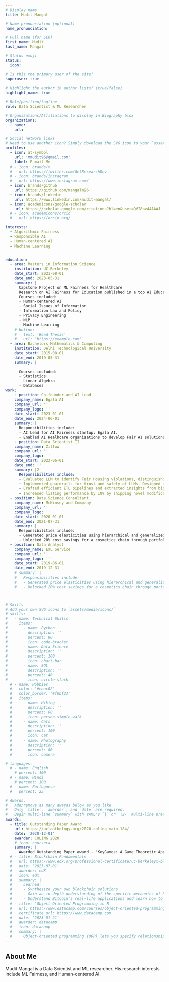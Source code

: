 ```yaml
---
# Display name
title: Mudit Mangal

# Name pronunciation (optional)
name_pronunciation:

# Full name (for SEO)
first_name: Mudit
last_name: Mangal

# Status emoji
status:
  icon: 

# Is this the primary user of the site?
superuser: true

# Highlight the author in author lists? (true/false)
highlight_name: true

# Role/position/tagline
role: Data Scientist & ML Researcher

# Organizations/Affiliations to display in Biography blox
organizations:
  - name: 
    url: 

# Social network links
# Need to use another icon? Simply download the SVG icon to your `assets/media/icons/` folder.
profiles:
  - icon: at-symbol
    url: 'mmudit96@gmail.com'
    label: E-mail Me
  # - icon: brands/x
  #   url: https://twitter.com/GetResearchDev
  # - icon: brands/instagram
  #   url: https://www.instagram.com/
  - icon: brands/github
    url: https://github.com/mangalm96
  - icon: brands/linkedin
    url: https://www.linkedin.com/mudit-mangal/
  - icon: academicons/google-scholar
    url: https://scholar.google.com/citations?hl=en&user=QVI8ov4AAAAJ
  # - icon: academicons/orcid
  #   url: https://orcid.org/

interests:
  - Algorithmic Fairness 
  - Responsible AI
  - Human-centered AI
  - Machine Learning


education:
  - area: Masters in Information Science
    institution: UC Berkeley
    date_start: 2021-08-01
    date_end: 2023-05-31
    summary: |
      Capstone Project on ML Fairness for Healthcare
      Research on AI Fairness for Education published in a top AI Education journal
      Courses included:
      - Human-centered AI
      - Social Issues of Information
      - Information Law and Policy
      - Privacy Engineering 
      - NLP
      - Machine Learning
    # button:
    #   text: 'Read Thesis'
    #   url: 'https://example.com'
  - area: Bachelors Mathematics & Computing
    institution: Delhi Technological University
    date_start: 2015-08-01
    date_end: 2019-05-31
    summary: |
      
      Courses included:
      - Statistics
      - Linear Algebra
      - Databases
work:
    - position: Co-founder and AI Lead
    company_name: Egala AI
    company_url: ''
    company_logo: ''
    date_start: 2023-01-01
    date_end: 2024-06-01
    summary: |
      Responsibilities include:
      - AI Lead for AI Fairness startup: Egala AI.
      - Enabled AI Healhcare organisations to develop Fair AI solutions
    - position: Data Scientist II
    company_name: Zillow
    company_url: ''
    company_logo: ''
    date_start: 2023-06-01
    date_end: ''
    summary: |2-
      Responsibilities include:
      - Evaluated LLM to identify Fair Housing violations, distinguishing between local & global biases, achieving 80% accuracy in bias detection.
      - Implemented guardrails for trust and safety of LLMs. Designed a comprehensive evaluation methodology for jailbreaking in LLMs.
      - Crafted efficient ETL pipelines and extracted insights from big datasets, utilizing PySpark and machine learning techniques like XGBoost.
      - Increased listing performance by 10% by shipping novel modifications to ranking algorithms by improving diversity in rankings.
  - position: Data Science Consultant
    company_name: McKinsey and Company
    company_url: ''
    company_logo: ''
    date_start: 2020-01-01
    date_end: 2021-07-31
    summary: |
      Responsibilities include:
      - Generated price elasticities using hierarchical and generalized linear regression models, informing pricing & promotion strategies. Utilized Tableau for data visualization and insight generation, effectively communicating actionable outcomes to diverse stakeholders.
      - Unlocked 20% cost savings for a cosmetics chain through portfolio simplification. Leveraged Random Forest to analyze switching behavior.
  - position: Data Analyst
    company_name: EXL Service
    company_url: ''
    company_logo: ''
    date_start: 2019-06-01
    date_end: 2019-12-31
    # summary: |
    #   Responsibilities include:
    #   - Generated price elasticities using hierarchical and generalized linear regression models, informing pricing & promotion strategies. Utilized Tableau for data visualization and insight generation, effectively communicating actionable outcomes to diverse stakeholders.
    #   - Unlocked 20% cost savings for a cosmetics chain through portfolio simplification. Leveraged Random Forest to analyze switching behavior.



# Skills
# Add your own SVG icons to `assets/media/icons/`
# skills:
#   - name: Technical Skills
#     items:
#       - name: Python
#         description: ''
#         percent: 80
#         icon: code-bracket
#       - name: Data Science
#         description: ''
#         percent: 100
#         icon: chart-bar
#       - name: SQL
#         description: ''
#         percent: 40
#         icon: circle-stack
  # - name: Hobbies
  #   color: '#eeac02'
  #   color_border: '#f0bf23'
  #   items:
  #     - name: Hiking
  #       description: ''
  #       percent: 60
  #       icon: person-simple-walk
  #     - name: Cats
  #       description: ''
  #       percent: 100
  #       icon: cat
  #     - name: Photography
  #       description: ''
  #       percent: 80
  #       icon: camera

# languages:
  # - name: English
    # percent: 100
  # - name: Hindi
    # percent: 100
  # - name: Portuguese
  #   percent: 25

# Awards.
#   Add/remove as many awards below as you like.
#   Only `title`, `awarder`, and `date` are required.
#   Begin multi-line `summary` with YAML's `|` or `|2-` multi-line prefix and indent 2 spaces below.
awards:
  - title: Outstanding Paper Award
    url: https://aclanthology.org/2020.coling-main.184/
    date: '2020-12-01'
    awarder: COLING 2020
    # icon: coursera
    summary: |
      Awarded Outstanding Paper award - "KeyGames: A Game Theoretic Approach to Automatic Keyphrase Extraction" at COLING 2020
  # - title: Blockchain Fundamentals
  #   url: https://www.edx.org/professional-certificate/uc-berkeleyx-blockchain-fundamentals
  #   date: '2023-07-01'
  #   awarder: edX
  #   icon: edx
  #   summary: |
  #     Learned:
  #     - Synthesize your own blockchain solutions
  #     - Gain an in-depth understanding of the specific mechanics of Bitcoin
  #     - Understand Bitcoin’s real-life applications and learn how to attack and destroy Bitcoin, Ethereum, smart contracts and Dapps, and alternatives to Bitcoin’s Proof-of-Work consensus algorithm
  # - title: 'Object-Oriented Programming in R'
  #   url: https://www.datacamp.com/courses/object-oriented-programming-with-s3-and-r6-in-r
  #   certificate_url: https://www.datacamp.com
  #   date: '2023-01-21'
  #   awarder: datacamp
  #   icon: datacamp
  #   summary: |
  #     Object-oriented programming (OOP) lets you specify relationships between functions and the objects that they can act on, helping you manage complexity in your code. This is an intermediate level course, providing an introduction to OOP, using the S3 and R6 systems. S3 is a great day-to-day R programming tool that simplifies some of the functions that you write. R6 is especially useful for industry-specific analyses, working with web APIs, and building GUIs.
---
```


## About Me

Mudit Mangal is a Data Scientist and ML researcher. His research interests include ML Fairness, and Human-centered AI.
